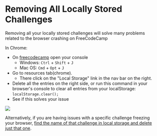 # Removing All Locally Stored Challenges

Removing all your locally stored challenges will solve many problems related to the browser crashing on FreeCodeCamp

In Chrome:

- On [freecodecamp](https://freecodecamp.com) open your console
  - Windows: `Ctrl` + `Shift` + `J`
  - Mac OS: `Cmd` + `Opt` + `J`
- Go to resources tab(chrome). 
  - There click on the "Local Storage" link in the nav bar on the right.
- Delete all the entries on the right side, or run this command in your browser's console to clear all entries from your localStorage: `localStorage.clear();`
- See if this solves your issue

![](https://cloud.githubusercontent.com/assets/6775919/9448820/911626ee-4a53-11e5-98c9-b2bf4ca50816.png)

Alternatively, if you are having issues with a specific challenge freezing your browser, [find the name of that challenge in local storage and delete just that one](FreeCodeCamp-Clear-Specific-Data-Local-Storage).
